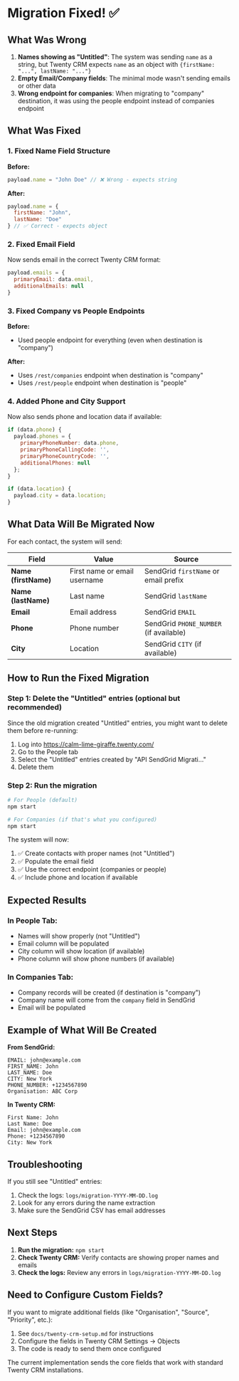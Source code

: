 # Migration Fixed! ✅

## What Was Wrong

1. **Names showing as "Untitled"**: The system was sending `name` as a string, but Twenty CRM expects `name` as an object with `{firstName: "...", lastName: "..."}`
2. **Empty Email/Company fields**: The minimal mode wasn't sending emails or other data
3. **Wrong endpoint for companies**: When migrating to "company" destination, it was using the people endpoint instead of companies endpoint

## What Was Fixed

### 1. Fixed Name Field Structure
**Before:**
```javascript
payload.name = "John Doe" // ❌ Wrong - expects string
```

**After:**
```javascript
payload.name = {
  firstName: "John",
  lastName: "Doe"
} // ✅ Correct - expects object
```

### 2. Fixed Email Field
Now sends email in the correct Twenty CRM format:
```javascript
payload.emails = {
  primaryEmail: data.email,
  additionalEmails: null
}
```

### 3. Fixed Company vs People Endpoints
**Before:**
- Used people endpoint for everything (even when destination is "company")

**After:**
- Uses `/rest/companies` endpoint when destination is "company"
- Uses `/rest/people` endpoint when destination is "people"

### 4. Added Phone and City Support
Now also sends phone and location data if available:
```javascript
if (data.phone) {
  payload.phones = {
    primaryPhoneNumber: data.phone,
    primaryPhoneCallingCode: '',
    primaryPhoneCountryCode: '',
    additionalPhones: null
  };
}

if (data.location) {
  payload.city = data.location;
}
```

## What Data Will Be Migrated Now

For each contact, the system will send:

| Field | Value | Source |
|-------|-------|--------|
| **Name (firstName)** | First name or email username | SendGrid `firstName` or email prefix |
| **Name (lastName)** | Last name | SendGrid `lastName` |
| **Email** | Email address | SendGrid `EMAIL` |
| **Phone** | Phone number | SendGrid `PHONE_NUMBER` (if available) |
| **City** | Location | SendGrid `CITY` (if available) |

## How to Run the Fixed Migration

### Step 1: Delete the "Untitled" entries (optional but recommended)

Since the old migration created "Untitled" entries, you might want to delete them before re-running:

1. Log into https://calm-lime-giraffe.twenty.com/
2. Go to the People tab
3. Select the "Untitled" entries created by "API SendGrid Migrati..."
4. Delete them

### Step 2: Run the migration

```bash
# For People (default)
npm start

# For Companies (if that's what you configured)
npm start
```

The system will now:
1. ✅ Create contacts with proper names (not "Untitled")
2. ✅ Populate the email field
3. ✅ Use the correct endpoint (companies or people)
4. ✅ Include phone and location if available

## Expected Results

### In People Tab:
- Names will show properly (not "Untitled")
- Email column will be populated
- City column will show location (if available)
- Phone column will show phone numbers (if available)

### In Companies Tab:
- Company records will be created (if destination is "company")
- Company name will come from the `company` field in SendGrid
- Email will be populated

## Example of What Will Be Created

**From SendGrid:**
```
EMAIL: john@example.com
FIRST_NAME: John
LAST_NAME: Doe
CITY: New York
PHONE_NUMBER: +1234567890
Organisation: ABC Corp
```

**In Twenty CRM:**
```
First Name: John
Last Name: Doe  
Email: john@example.com
Phone: +1234567890
City: New York
```

## Troubleshooting

If you still see "Untitled" entries:

1. Check the logs: `logs/migration-YYYY-MM-DD.log`
2. Look for any errors during the name extraction
3. Make sure the SendGrid CSV has email addresses

## Next Steps

1. **Run the migration:** `npm start`
2. **Check Twenty CRM:** Verify contacts are showing proper names and emails
3. **Check the logs:** Review any errors in `logs/migration-YYYY-MM-DD.log`

## Need to Configure Custom Fields?

If you want to migrate additional fields (like "Organisation", "Source", "Priority", etc.):

1. See `docs/twenty-crm-setup.md` for instructions
2. Configure the fields in Twenty CRM Settings → Objects
3. The code is ready to send them once configured

The current implementation sends the core fields that work with standard Twenty CRM installations.

